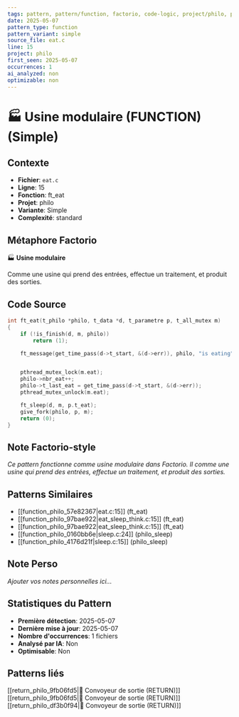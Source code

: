 ```yaml
---
tags: pattern, pattern/function, factorio, code-logic, project/philo, pattern/variant/simple
date: 2025-05-07
pattern_type: function
pattern_variant: simple
source_file: eat.c
line: 15
project: philo
first_seen: 2025-05-07
occurrences: 1
ai_analyzed: non
optimizable: non
---
```


# 🏭 Usine modulaire (FUNCTION) (Simple)

## Contexte
- **Fichier**: `eat.c`
- **Ligne**: 15
- **Fonction**: ft_eat
- **Projet**: philo
- **Variante**: Simple
- **Complexité**: standard

## Métaphore Factorio
🏭 **Usine modulaire**

Comme une usine qui prend des entrées, effectue un traitement, et produit des sorties.

## Code Source
```c
int	ft_eat(t_philo *philo, t_data *d, t_parametre p, t_all_mutex m)
{
	if (!is_finish(d, m, philo))
		return (1);

	ft_message(get_time_pass(d->t_start, &(d->err)), philo, "is eating", m);


	pthread_mutex_lock(m.eat);
	philo->nbr_eat++;
	philo->t_last_eat = get_time_pass(d->t_start, &(d->err));
	pthread_mutex_unlock(m.eat);

	ft_sleep(d, m, p.t_eat);
	give_fork(philo, p, m);
	return (0);
}
```

## Note Factorio-style
*Ce pattern fonctionne comme usine modulaire dans Factorio. Il comme une usine qui prend des entrées, effectue un traitement, et produit des sorties.*

## Patterns Similaires
- [[function_philo_57e82367|eat.c:15]] (ft_eat)
- [[function_philo_97bae922|eat_sleep_think.c:15]] (ft_eat)
- [[function_philo_97bae922|eat_sleep_think.c:15]] (ft_eat)
- [[function_philo_0160bb6e|sleep.c:24]] (philo_sleep)
- [[function_philo_4176d21f|sleep.c:15]] (philo_sleep)

## Note Perso
*Ajouter vos notes personnelles ici...*

## Statistiques du Pattern
- **Première détection**: 2025-05-07
- **Dernière mise à jour**: 2025-05-07
- **Nombre d'occurrences**: 1 fichiers
- **Analysé par IA**: Non
- **Optimisable**: Non

## Patterns liés
[[return_philo_9fb06fd5|🚚 Convoyeur de sortie (RETURN)]]
[[return_philo_9fb06fd5|🚚 Convoyeur de sortie (RETURN)]]
[[return_philo_df3b0f94|🚚 Convoyeur de sortie (RETURN)]]
